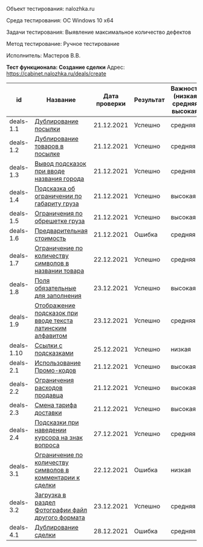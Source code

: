 Объект тестирования: nalozhka.ru

Среда тестирования: ОС Windows 10 x64

Задачи тестирования: Выявление максимальное количество дефектов

Метод тестирование: Ручное тестирование

Исполнитель: Мастеров В.В.

**Тест функционала: Создание сделки**
Адрес: https://cabinet.nalozhka.ru/deals/create

id | **Название** | **Дата проверки** | Результат | Важность (низкая, средняя, высокая)
--- | --- | --- | --- | ---
deals-1.1 | [Дублирование посылки](https://github.com/masteroff/Test-case-nalozhka/blob/main/case_create_a_deal%201-1.md) | 21.12.2021 | Успешно | средняя
deals-1.2 | [Дублирование товаров в посылке](https://github.com/masteroff/Test-case-nalozhka/blob/main/case_create_a_deal%201-2.md) | 21.12.2021 | Успешно | средняя
deals-1.3 | [Вывод подсказок при вводе названия города](https://github.com/masteroff/Test-case-nalozhka/blob/main/case_create_a_deal%201-3.md) |21.12.2021 | Успешно | средняя
deals-1.4 | [Подсказка об ограничении по габариту груза](https://github.com/masteroff/Test-case-nalozhka/blob/main/case_create_a_deal%201-4.md) |21.12.2021 | Успешно | высокая
deals-1.5 | [Ограничения по обрешетке груза](https://github.com/masteroff/Test-case-nalozhka/blob/main/case_create_a_deal%201-5.md) | 21.12.2021 | Успешно | высокая
deals-1.6 | [Предварительная стоимость](https://github.com/masteroff/Test-case-nalozhka/blob/main/case_create_a_deal%201-6.md)  |21.12.2021 |  Ошибка | средняя
deals-1.7 | [Ограничение по количеству символов в названии товара](https://github.com/masteroff/Test-case-nalozhka/blob/main/case_create_a_deal%201-7.md) | 22.12.2021 | Успешно | средняя
deals-1.8 | [Поля обязательные для заполнения](https://github.com/masteroff/Test-case-nalozhka/blob/main/case_create_a_deal%201-8.md) | 23.12.2021 | Успешно | высокая
deals-1.9 | [Отображение подсказок при вводе текста латинским алфавитом](https://github.com/masteroff/Test-case-nalozhka/blob/main/case_create_a_deal%201-9.md) | 23.12.2021 | Успешно | средняя
deals-1.10 | [Ссылки с подсказками](https://github.com/masteroff/Test-case-nalozhka/blob/main/case_create_a_deal%201-10.md) | 25.12.2021 | Успешно | низкая
deals-2.1 | [Использование Промо-кодов](https://github.com/masteroff/Test-case-nalozhka/blob/main/case_create_a_deal%202-1.md) | 21.12.2021 | Успешно | высокая
deals-2.2 | [Ограничения расходов продавца](https://github.com/masteroff/Test-case-nalozhka/blob/main/case_create_a_deal%202-2.md) | 21.12.2021 | Успешно | высокая
deals-2.3 | [Смена тарифа доставки](https://github.com/masteroff/Test-case-nalozhka/blob/main/case_create_a_deal%202-3.md) | 21.12.2021 | Успешно | высокая
deals-2.4 | [Подсказки при наведении курсора на знак вопроса](https://github.com/masteroff/Test-case-nalozhka/blob/main/case_create_a_deal%202-4.md) | 27.12.2021 | Успешно | средняя
deals-3.1 | [Ограничение по количеству символов в комментарии к сделки](https://github.com/masteroff/Test-case-nalozhka/blob/main/case_create_a_deal%203-1.md) | 22.12.2021 | Ошибка | низкая
deals-3.2 | [Загрузка в раздел Фотографии файл другого формата](https://github.com/masteroff/Test-case-nalozhka/blob/main/case_create_a_deal%203-2.md) | 23.12.2021 | Успешно | средняя
deals-4.1 | [Дублирование сделки](https://github.com/masteroff/Test-case-nalozhka/blob/main/case_create_a_deal%204-1.md) | 28.12.2021 | Ошибка | средняя
